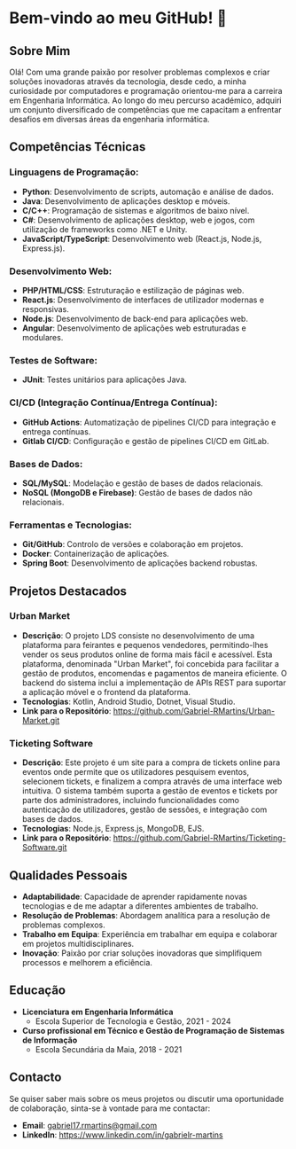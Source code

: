# Bem-vindo ao meu GitHub! 👋

## Sobre Mim

Olá! Com uma grande paixão por resolver problemas complexos e criar soluções inovadoras através da tecnologia, desde cedo, a minha curiosidade por computadores e programação orientou-me para a carreira em Engenharia Informática. Ao longo do meu percurso académico, adquiri um conjunto diversificado de competências que me capacitam a enfrentar desafios em diversas áreas da engenharia informática.

## Competências Técnicas

### Linguagens de Programação:
- **Python**: Desenvolvimento de scripts, automação e análise de dados.
- **Java**: Desenvolvimento de aplicações desktop e móveis.
- **C/C++**: Programação de sistemas e algoritmos de baixo nível.
- **C#**: Desenvolvimento de aplicações desktop, web e jogos, com utilização de frameworks como .NET e Unity.
- **JavaScript/TypeScript**: Desenvolvimento web (React.js, Node.js, Express.js).

### Desenvolvimento Web:
- **PHP/HTML/CSS**: Estruturação e estilização de páginas web.
- **React.js**: Desenvolvimento de interfaces de utilizador modernas e responsivas.
- **Node.js**: Desenvolvimento de back-end para aplicações web.
- **Angular**: Desenvolvimento de aplicações web estruturadas e modulares.

### Testes de Software:
 - **JUnit**: Testes unitários para aplicações Java.

### CI/CD (Integração Contínua/Entrega Contínua):
 - **GitHub Actions**: Automatização de pipelines CI/CD para integração e entrega contínuas.
 - **Gitlab CI/CD**: Configuração e gestão de pipelines CI/CD em GitLab.

### Bases de Dados:
- **SQL/MySQL**: Modelação e gestão de bases de dados relacionais.
- **NoSQL (MongoDB e Firebase)**: Gestão de bases de dados não relacionais.

### Ferramentas e Tecnologias:
- **Git/GitHub**: Controlo de versões e colaboração em projetos.
- **Docker**: Containerização de aplicações.
- **Spring Boot**: Desenvolvimento de aplicações backend robustas.

## Projetos Destacados

### Urban Market
- **Descrição**: O projeto LDS consiste no desenvolvimento de uma plataforma para feirantes e pequenos vendedores, permitindo-lhes vender os seus produtos online de forma mais fácil e acessível. Esta plataforma, denominada "Urban Market", foi concebida para facilitar a gestão de produtos, encomendas e pagamentos de maneira eficiente. O backend do sistema inclui a implementação de APIs REST para suportar a aplicação móvel e o frontend da plataforma.  
- **Tecnologias**: Kotlin, Android Studio, Dotnet, Visual Studio.
- **Link para o Repositório**: https://github.com/Gabriel-RMartins/Urban-Market.git

### Ticketing Software
- **Descrição**: Este projeto é um site para a compra de tickets online para eventos onde permite que os utilizadores pesquisem eventos, selecionem tickets, e finalizem a compra através de uma interface web intuitiva. O sistema também suporta a gestão de eventos e tickets por parte dos administradores, incluindo funcionalidades como autenticação de utilizadores, gestão de sessões, e integração com bases de dados.
- **Tecnologias**: Node.js, Express.js, MongoDB, EJS.
- **Link para o Repositório**: https://github.com/Gabriel-RMartins/Ticketing-Software.git

## Qualidades Pessoais

- **Adaptabilidade**: Capacidade de aprender rapidamente novas tecnologias e de me adaptar a diferentes ambientes de trabalho.
- **Resolução de Problemas**: Abordagem analítica para a resolução de problemas complexos.
- **Trabalho em Equipa**: Experiência em trabalhar em equipa e colaborar em projetos multidisciplinares.
- **Inovação**: Paixão por criar soluções inovadoras que simplifiquem processos e melhorem a eficiência.

## Educação

- **Licenciatura em Engenharia Informática**  
  - Escola Superior de Tecnologia e Gestão, 2021 - 2024
- **Curso profissional em Técnico e Gestão de Programação de Sistemas de Informação**
  - Escola Secundária da Maia, 2018 - 2021

## Contacto

Se quiser saber mais sobre os meus projetos ou discutir uma oportunidade de colaboração, sinta-se à vontade para me contactar:

- **Email**: gabriel17.rmartins@gmail.com
- **LinkedIn**: https://www.linkedin.com/in/gabrielr-martins
